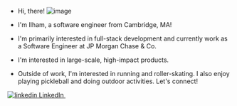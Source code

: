 - Hi, there! ![image](https://github.com/haseebailham/haseebailham/assets/53087386/1ec7955e-bc22-4541-859d-6fa390301965)


- I'm Ilham, a software engineer from Cambridge, MA!
- I'm primarily interested in full-stack development and currently work as a Software Engineer at JP Morgan Chase & Co.
- I'm interested in large-scale, high-impact products.
- Outside of work, I'm interested in running and roller-skating. I also enjoy playing pickleball and doing outdoor activities.
Let's connect!
<p>
  <a href="https://www.linkedin.com/in/haseebailham" rel="nofollow noreferrer">
    <img src="https://i.sstatic.net/gVE0j.png" alt="linkedin"> LinkedIn
  </a> &nbsp; 
</p>
<!---
haseebailham/haseebailham is a ✨ special ✨ repository because its `README.md` (this file) appears on your GitHub profile.
You can click the Preview link to take a look at your changes.
--->
